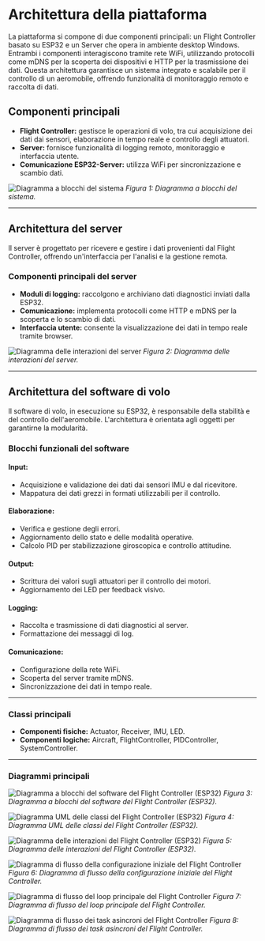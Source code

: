 # Architettura della piattaforma
La piattaforma si compone di due componenti principali: un Flight Controller basato su ESP32 e un Server che opera in ambiente desktop Windows. Entrambi i componenti interagiscono tramite rete WiFi, utilizzando protocolli come mDNS per la scoperta dei dispositivi e HTTP per la trasmissione dei dati. Questa architettura garantisce un sistema integrato e scalabile per il controllo di un aeromobile, offrendo funzionalità di monitoraggio remoto e raccolta di dati.

## Componenti principali
- **Flight Controller:** gestisce le operazioni di volo, tra cui acquisizione dei dati dai sensori, elaborazione in tempo reale e controllo degli attuatori.
- **Server:** fornisce funzionalità di logging remoto, monitoraggio e interfaccia utente.
- **Comunicazione ESP32-Server:** utilizza WiFi per sincronizzazione e scambio dati.

![Diagramma a blocchi del sistema](Diagrams/system_block_diagram.png)
*Figura 1: Diagramma a blocchi del sistema.*

---

## Architettura del server
Il server è progettato per ricevere e gestire i dati provenienti dal Flight Controller, offrendo un'interfaccia per l'analisi e la gestione remota.

### Componenti principali del server
- **Moduli di logging:** raccolgono e archiviano dati diagnostici inviati dalla ESP32.
- **Comunicazione:** implementa protocolli come HTTP e mDNS per la scoperta e lo scambio di dati.
- **Interfaccia utente:** consente la visualizzazione dei dati in tempo reale tramite browser.

![Diagramma delle interazioni del server](Diagrams/server_lifecycle_interactions.png)
*Figura 2: Diagramma delle interazioni del server.*

---

## Architettura del software di volo
Il software di volo, in esecuzione su ESP32, è responsabile della stabilità e del controllo dell'aeromobile. L'architettura è orientata agli oggetti per garantirne la modularità.

### Blocchi funzionali del software
#### Input:
- Acquisizione e validazione dei dati dai sensori IMU e dal ricevitore.
- Mappatura dei dati grezzi in formati utilizzabili per il controllo.

#### Elaborazione:
- Verifica e gestione degli errori.
- Aggiornamento dello stato e delle modalità operative.
- Calcolo PID per stabilizzazione giroscopica e controllo attitudine.

#### Output:
- Scrittura dei valori sugli attuatori per il controllo dei motori.
- Aggiornamento dei LED per feedback visivo.

#### Logging:
- Raccolta e trasmissione di dati diagnostici al server.
- Formattazione dei messaggi di log.

#### Comunicazione:
- Configurazione della rete WiFi.
- Scoperta del server tramite mDNS.
- Sincronizzazione dei dati in tempo reale.

---

### Classi principali
- **Componenti fisiche:** Actuator, Receiver, IMU, LED.
- **Componenti logiche:** Aircraft, FlightController, PIDController, SystemController.

---

### Diagrammi principali
![Diagramma a blocchi del software del Flight Controller (ESP32)](Diagrams/esp32_block_diagram.png)
*Figura 3: Diagramma a blocchi del software del Flight Controller (ESP32).*

![Diagramma UML delle classi del Flight Controller (ESP32)](Diagrams/esp32_class_diagram.png)
*Figura 4: Diagramma UML delle classi del Flight Controller (ESP32).*

![Diagramma delle interazioni del Flight Controller (ESP32)](Diagrams/esp32_interactions.png)
*Figura 5: Diagramma delle interazioni del Flight Controller (ESP32).*

![Diagramma di flusso della configurazione iniziale del Flight Controller](Diagrams/esp32_setup_flowchart.png)
*Figura 6: Diagramma di flusso della configurazione iniziale del Flight Controller.*

![Diagramma di flusso del loop principale del Flight Controller](Diagrams/esp32_loop_flowchart.png)
*Figura 7: Diagramma di flusso del loop principale del Flight Controller.*

![Diagramma di flusso dei task asincroni del Flight Controller](Diagrams/esp32_asynctasks_flowchart.png)
*Figura 8: Diagramma di flusso dei task asincroni del Flight Controller.*


